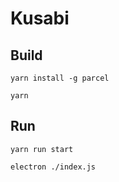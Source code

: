 # Kusabi

## Build

```
yarn install -g parcel

yarn
```

## Run

```
yarn run start

electron ./index.js
```
